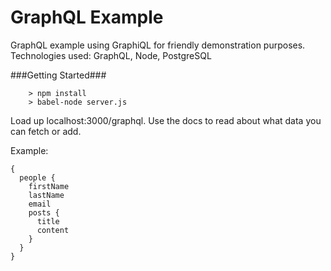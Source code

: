 # GraphQL Example

GraphQL example using GraphiQL for friendly demonstration purposes. Technologies used: GraphQL, Node, PostgreSQL

###Getting Started###
```
	> npm install
	> babel-node server.js
```

Load up localhost:3000/graphql. Use the docs to read about what data you can fetch or add.

Example:
```
{
  people {
    firstName
    lastName
    email
    posts {
      title
      content
    }
  }
}
```